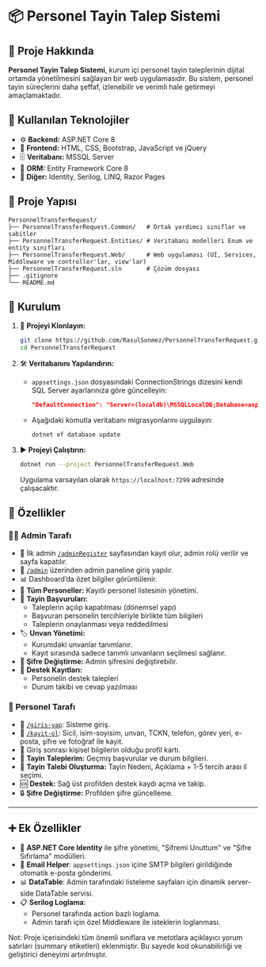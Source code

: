 # 📦 Personel Tayin Talep Sistemi

## 📌 Proje Hakkında

**Personel Tayin Talep Sistemi**, kurum içi personel tayin taleplerinin dijital ortamda yönetilmesini sağlayan bir web uygulamasıdır. Bu sistem, personel tayin süreçlerini daha şeffaf, izlenebilir ve verimli hale getirmeyi amaçlamaktadır.

## 🧰 Kullanılan Teknolojiler

- ⚙️ **Backend:** ASP.NET Core 8
- 🎨 **Frontend:** HTML, CSS, Bootstrap, JavaScript ve jQuery
- 🗄️ **Veritabanı:** MSSQL Server
- 🔄 **ORM:** Entity Framework Core 8
- 🧩 **Diğer:** Identity, Serilog, LINQ, Razor Pages

## 📁 Proje Yapısı

```
PersonnelTransferRequest/
├── PersonnelTransferRequest.Common/   # Ortak yardımcı sınıflar ve sabitler
├── PersonnelTransferRequest.Entities/ # Veritabanı modelleri Enum ve entity sınıfları
├── PersonnelTransferRequest.Web/      # Web uygulaması (UI, Services, Middleware ve controller'lar, view'lar)
├── PersonnelTransferRequest.sln       # Çözüm dosyası
├── .gitignore
└── README.md
```

## 🚀 Kurulum

1. 🧬 **Projeyi Klonlayın:**

   ```bash
   git clone https://github.com/RasulSonmez/PersonnelTransferRequest.git
   cd PersonnelTransferRequest
   ```

2. 🛠️ **Veritabanını Yapılandırın:**

   - `appsettings.json` dosyasındaki ConnectionStrings dizesini kendi SQL Server ayarlarınıza göre güncelleyin:

     ```json
     "DefaultConnection": "Server=(localdb)\MSSQLLocalDB;Database=aspnet-PersonnelTransferRequestAppDB;Trusted_Connection=True;MultipleActiveResultSets=true"
     ```

   - Aşağıdaki komutla veritabanı migrasyonlarını uygulayın:

     ```bash
     dotnet ef database update
     ```

3. ▶️ **Projeyi Çalıştırın:**

   ```bash
   dotnet run --project PersonnelTransferRequest.Web
   ```

   Uygulama varsayılan olarak `https://localhost:7299` adresinde çalışacaktır.

## 🧪 Özellikler

### 👨‍💼 Admin Tarafı

- 🔐 İlk admin [`/adminRegister`](https://localhost:7299/adminRegister) sayfasından kayıt olur, admin rolü verilir ve sayfa kapatılır.
- 🧭 [`/admin`](https://localhost:7299/admin) üzerinden admin paneline giriş yapılır.
- 📊 Dashboard’da özet bilgiler görüntülenir.
- 👥 **Tüm Personeller:** Kayıtlı personel listesinin yönetimi.
- 📁 **Tayin Başvuruları:**
  - Taleplerin açılıp kapatılması (dönemsel yapı)
  - Başvuran personelin tercihleriyle birlikte tüm bilgileri
  - Taleplerin onaylanması veya reddedilmesi
- 🏷️ **Unvan Yönetimi:**
  - Kurumdaki unvanlar tanımlanır.
  - Kayıt sırasında sadece tanımlı unvanların seçilmesi sağlanır.
- 🔑 **Şifre Değiştirme:** Admin şifresini değiştirebilir.
- 💬 **Destek Kayıtları:**
  - Personelin destek talepleri
  - Durum takibi ve cevap yazılması

### 👤 Personel Tarafı

- 🔐 [`/giris-yap`](https://localhost:7299/giris-yap): Sisteme giriş.
- 📝 [`/kayit-ol`](https://localhost:7299/kayit-ol): Sicil, isim-soyisim, unvan, TCKN, telefon, görev yeri, e-posta, şifre ve fotoğraf ile kayıt.
- 🪪 Giriş sonrası kişisel bilgilerin olduğu profil kartı.
- 📄 **Tayin Taleplerim:** Geçmiş başvurular ve durum bilgileri.
- 📨 **Tayin Talebi Oluşturma:** Tayin Nedeni, Açıklama + 1-5 tercih arası il seçimi.
- 🆘 **Destek:** Sağ üst profilden destek kaydı açma ve takip.
- 🔒 **Şifre Değiştirme:** Profilden şifre güncelleme.

---

## ➕ Ek Özellikler

- 🔐 **ASP.NET Core Identity** ile şifre yönetimi, "Şifremi Unuttum" ve "Şifre Sıfırlama" modülleri.
- 📧 **Email Helper**: `appsettings.json` içine SMTP bilgileri girildiğinde otomatik e-posta gönderimi.
- 📊 **DataTable**: Admin tarafındaki listeleme sayfaları için dinamik server-side DataTable servisi.
- 📋 **Serilog Loglama**:
  - Personel tarafında action bazlı loglama.
  - Admin tarafı için özel Middleware ile isteklerin loglanması.

Not: Proje içerisindeki tüm önemli sınıflara ve metotlara açıklayıcı yorum satırları (summary etiketleri) eklenmiştir. Bu sayede kod okunabilirliği ve geliştirici deneyimi artırılmıştır.
